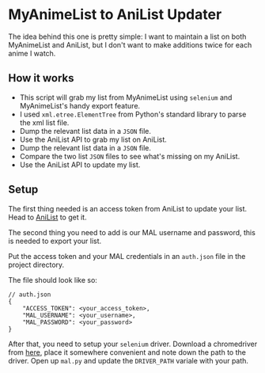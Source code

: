 # MyAnimeList to AniList Updater

The idea behind this one is pretty simple:
I want to maintain a list on both MyAnimeList and AniList, but I don't want to make additions twice for each anime I watch.

## How it works

- This script will grab my list from MyAnimeList using `selenium` and MyAnimeList's handy export feature.
- I used `xml.etree.ElementTree` from Python's standard library to parse the xml list file.
- Dump the relevant list data in a `JSON` file.
- Use the AniList API to grab my list on AniList.
- Dump the relevant list data in a `JSON` file.
- Compare the two list `JSON` files to see what's missing on my AniList.
- Use the AniList API to update my list.

## Setup

The first thing needed is an access token from AniList to update your list. Head to [AniList](https://anilist.gitbook.io/anilist-apiv2-docs/overview/oauth/authorization-code-grant) to get it.

The second thing you need to add is our MAL username and password, this is needed to export your list.

Put the access token and your MAL credentials in an `auth.json` file in the project directory.

The file should look like so:
```
// auth.json
{
    "ACCESS_TOKEN": <your_access_token>,
    "MAL_USERNAME": <your_username>,
    "MAL_PASSWORD": <your_password>
}
```

After that, you need to setup your `selenium` driver. Download a chromedriver from [here](https://sites.google.com/a/chromium.org/chromedriver/downloads), place it somewhere convenient and note down the path to the driver.
Open up `mal.py` and update the `DRIVER_PATH` variale with your path.